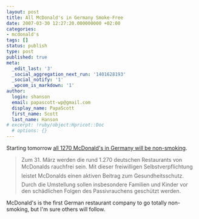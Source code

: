 ```yaml
---
layout: post
title: All McDonald's in Germany Smoke-Free
date: 2007-03-30 12:27:20.000000000 +02:00
categories:
- mcdonald's
tags: []
status: publish
type: post
published: true
meta:
  _edit_last: '3'
  _social_aggregation_next_run: '1401628193'
  _social_notify: '1'
  _wpcom_is_markdown: '1'
author:
  login: shanson
  email: papascott-wp@gmail.com
  display_name: PapaScott
  first_name: Scott
  last_name: Hanson
# excerpt: !ruby/object:Hpricot::Doc
  # options: {}
---
```

<p>Starting tomorrow <a href="http://www.mcdonalds.de/presse/index.php?pressid=213">all 1270 McDonald's in Germany will be non-smoking</a>.</p>
<blockquote><p>
  Zum 31. März werden die rund 1.270 deutschen Restaurants von McDonalds rauchfrei sein. Mit dieser freiwilligen Selbstverpflichtung leistet McDonalds einen aktiven Beitrag zum Gesundheitsschutz. Durch die Umstellung sollen insbesondere Familien und Kinder vor den schädlichen Folgen des Passivrauchens geschützt werden.
</p></blockquote>
<p>McDonald's is the first German restaurant company to go totally non-smoking, but I'm sure others will follow.</p>
